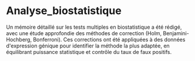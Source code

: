 # Analyse_biostatistique
Un mémoire détaillé sur les tests multiples en biostatistique a été rédigé, avec une étude approfondie des méthodes de correction (Holm, Benjamini-Hochberg, Bonferroni). Ces corrections ont été appliquées à des données d'expression génique pour identifier la méthode la plus adaptée, en équilibrant puissance statistique et contrôle du taux de faux positifs.

